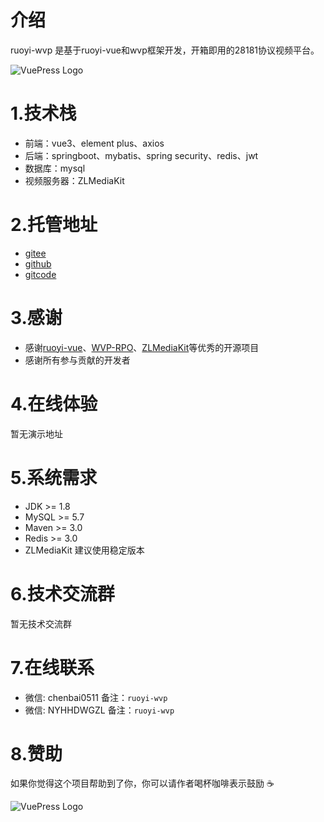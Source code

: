 # 介绍

ruoyi-wvp 是基于ruoyi-vue和wvp框架开发，开箱即用的28181协议视频平台。

![VuePress Logo](/images/img/fp.png)

# 1.技术栈

- 前端：vue3、element plus、axios
- 后端：springboot、mybatis、spring security、redis、jwt
- 数据库：mysql
- 视频服务器：ZLMediaKit

# 2.托管地址
- [gitee](https://doc.ruoyi.vip/)
- [github](https://doc.wvp-pro.cn/#/)
- [gitcode](https://docs.zlmediakit.com/zh/)

# 3.感谢
- 感谢[ruoyi-vue](https://doc.ruoyi.vip/)、[WVP-RPO](https://doc.wvp-pro.cn/#/)、[ZLMediaKit](https://docs.zlmediakit.com/zh/)等优秀的开源项目
- 感谢所有参与贡献的开发者

# 4.在线体验
暂无演示地址

# 5.系统需求
- JDK >= 1.8
- MySQL >= 5.7
- Maven >= 3.0
- Redis >= 3.0
- ZLMediaKit 建议使用稳定版本

# 6.技术交流群
暂无技术交流群

# 7.在线联系
- 微信: chenbai0511 备注：`ruoyi-wvp`
- 微信: NYHHDWGZL 备注：`ruoyi-wvp`

# 8.赞助
如果你觉得这个项目帮助到了你，你可以请作者喝杯咖啡表示鼓励 ☕️

![VuePress Logo](/images/img/zf.jpg)
